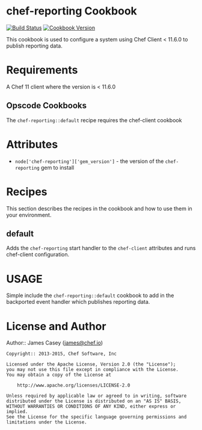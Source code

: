 chef-reporting Cookbook
=======================

[![Build Status](https://travis-ci.org/chef-cookbooks/chef-reporting.svg?branch=master)](https://travis-ci.org/chef-cookbooks/chef-reporting)
[![Cookbook Version](https://img.shields.io/cookbook/v/chef-reporting.svg)](https://supermarket.chef.io/cookbooks/chef-reporting)


This cookbook is used to configure a system using Chef Client < 11.6.0 to publish reporting
data.

Requirements
============

A Chef 11 client where the version is < 11.6.0

Opscode Cookbooks
-----------------

The `chef-reporting::default` recipe requires the chef-client cookbook

Attributes
==========

* `node['chef-reporting']['gem_version']` -  the version of the `chef-reporting` gem to install

Recipes
=======

This section describes the recipes in the cookbook and how to use them in your environment.

default
------

Adds the `chef-reporting` start handler to the `chef-client` attributes and runs chef-client configuration.

USAGE
=====

Simple include the `chef-reporting::default` cookbook to add in the backported event handler which publishes reporting data.

License and Author
==================

Author:: James Casey (<james@chef.io>)
```text
Copyright:: 2013-2015, Chef Software, Inc

Licensed under the Apache License, Version 2.0 (the "License");
you may not use this file except in compliance with the License.
You may obtain a copy of the License at

    http://www.apache.org/licenses/LICENSE-2.0

Unless required by applicable law or agreed to in writing, software
distributed under the License is distributed on an "AS IS" BASIS,
WITHOUT WARRANTIES OR CONDITIONS OF ANY KIND, either express or implied.
See the License for the specific language governing permissions and
limitations under the License.
```
